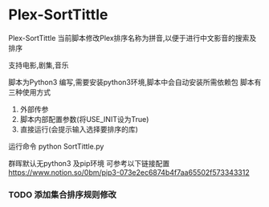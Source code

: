 # Plex-SortTittle
Plex-SortTittle
当前脚本修改Plex排序名称为拼音,以便于进行中文影音的搜索及排序

支持电影,剧集,音乐

脚本为Python3 编写,需要安装python3环境,脚本中会自动安装所需依赖包
脚本有三种使用方式
1. 外部传参
2. 脚本内部配置参数(将USE_INIT设为True)
3. 直接运行(会提示输入选择要排序的库)

运行命令 python SortTittle.py 

群晖默认无python3 及pip环境 可参考以下链接配置
https://www.notion.so/0bm/pip3-073e2ec6874b4f7aa65502f573343312

### TODO 添加集合排序规则修改
